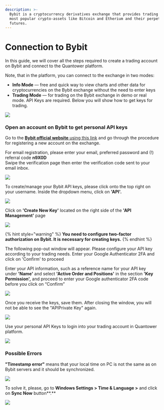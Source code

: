 ```yaml
---
description: >-
  Bybit is a cryptocurrency derivatives exchange that provides trading on the
  most popular crypto-assets like Bitcoin and Etherium and their perpetual
  futures.
---
```


# Connection to Bybit

In this guide, we will cover all the steps required to create a trading account on Bybit and connect to the Quantower platform.

Note, that in the platform, you can connect to the exchange in two modes:

* **Info Mode** — free and quick way to view charts and other data for cryptocurrencies on the Bybit exchange without the need to enter keys
* **Trading Mode** — for trading on the Bybit exchange in demo or real mode. API Keys are required. Below you will show how to get keys for trading.

![](../.gitbook/assets/bybit-modes.gif)

### Open an account on Bybit to get personal API keys

Go to the [**Bybit official website** using this link](https://www.bybit.com/en-US/invite?ref=n9X0D) and go through the procedure for registering a new account on the exchange.

For email registration, please enter your email, preferred password and \(!\) referral code **n9X0D**   
Swipe the verification page then enter the verification code sent to your email inbox.

![](../.gitbook/assets/image%20%2882%29.png)

To create/manage your Bybit API keys, please click onto the top right on your username. Inside the dropdown menu, click on **'API'.**

![](../.gitbook/assets/image%20%2883%29.png)

Click on **'Create New Key'** located on the right side of the **'API Management'** page

![](../.gitbook/assets/image%20%2886%29.png)

{% hint style="warning" %}
 **You need to configure two-factor authorization on Bybit. It is necessary for creating keys.**
{% endhint %}

The following pop-out window will appear. Please configure your API key according to your trading needs. Enter your Google Authenticator 2FA and click on 'Confirm' to proceed

Enter your API information, such as a reference name for your API key under **'Name'** and select **'Active Order and Positions'** in the section **'Key Permission',** and proceed to enter your Google authenticator 2FA code before you click on “Confirm”

![](../.gitbook/assets/image%20%2885%29.png)

Once you receive the keys, save them. After closing the window, you will not be able to see the "APIPrivate Key" again.

![](../.gitbook/assets/image%20%2884%29.png)

Use your personal API Keys to login into your trading account in Quantower platform.

![](../.gitbook/assets/bybit-connected.gif)

### Possible Errors

**"Timestamp error"** means that your local time on PC is not the same as on Bybit servers and it should be synchronized.

![](../.gitbook/assets/image%20%2881%29.png)

To solve it, please, go to **Windows Settings &gt; Time & Language &gt;** and click on **Sync Now** button**.**

![](../.gitbook/assets/image%20%2891%29.png)




